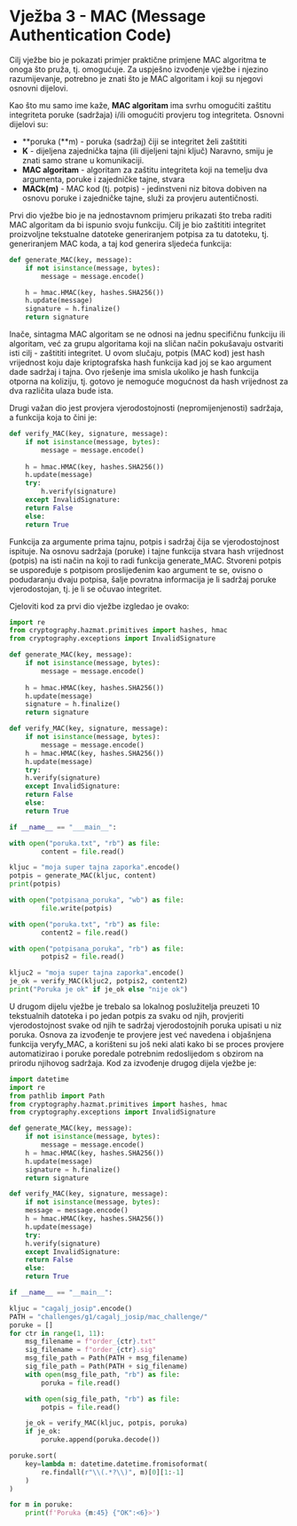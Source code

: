 # Vježba 3 - MAC (Message Authentication Code)

Cilj vježbe bio je pokazati primjer praktične primjene MAC algoritma te onoga što pruža, tj. omogućuje. Za uspješno izvođenje vježbe i njezino razumijevanje, potrebno je znati što je MAC algoritam i koji su njegovi osnovni dijelovi. 

Kao što mu samo ime kaže, **MAC algoritam** ima svrhu omogućiti zaštitu integriteta poruke (sadržaja) i/ili omogućiti provjeru tog integriteta. Osnovni dijelovi su:

- **poruka (**m) - poruka (sadržaj) čiji se integritet želi zaštititi
- **K** - dijeljena zajednička tajna (ili dijeljeni tajni ključ) Naravno, smiju je znati samo strane u komunikaciji.
- **MAC algoritam** - algoritam za zaštitu integriteta koji na temelju dva argumenta, poruke i zajedničke tajne, stvara
- **MACk(m)** - MAC kod (tj. potpis) - jedinstveni niz bitova dobiven na osnovu poruke i zajedničke tajne, služi za provjeru autentičnosti.

Prvi dio vježbe bio je na jednostavnom primjeru prikazati što treba raditi MAC algoritam da bi ispunio svoju funkciju. Cilj je bio zaštititi integritet proizvoljne tekstualne datoteke generiranjem potpisa za tu datoteku, tj. generiranjem MAC koda, a taj kod generira sljedeća funkcija:

```python
def generate_MAC(key, message):
	if not isinstance(message, bytes):
		message = message.encode()

	h = hmac.HMAC(key, hashes.SHA256())
	h.update(message)
	signature = h.finalize()
	return signature
```

Inače, sintagma MAC algoritam se ne odnosi na jednu specifičnu funkciju ili algoritam, već za grupu algoritama koji na sličan način pokušavaju ostvariti isti cilj - zaštititi integritet. U ovom slučaju, potpis (MAC kod) jest hash vrijednost koju daje kriptografska hash funkcija kad joj se kao argument dade sadržaj i tajna. Ovo rješenje ima smisla ukoliko je hash funkcija otporna na koliziju, tj. gotovo je nemoguće mogućnost da hash vrijednost za dva različita ulaza bude ista.

Drugi važan dio jest provjera vjerodostojnosti (nepromijenjenosti) sadržaja, a funkcija koja to čini je:

```python
def verify_MAC(key, signature, message):
	if not isinstance(message, bytes):
		message = message.encode()
	
	h = hmac.HMAC(key, hashes.SHA256())
	h.update(message)
	try:
		h.verify(signature)
	except InvalidSignature:
    return False
	else:
    return True
```

Funkcija za argumente prima tajnu, potpis i sadržaj čija se vjerodostojnost ispituje. Na osnovu sadržaja (poruke) i tajne funkcija stvara hash vrijednost (potpis) na isti način na koji to radi funkcija generate_MAC. Stvoreni potpis se uspoređuje s potpisom proslijeđenim kao argument te se, ovisno o podudaranju dvaju potpisa, šalje povratna informacija je li sadržaj poruke vjerodostojan, tj. je li se očuvao integritet.

Cjeloviti kod za prvi dio vježbe izgledao je ovako:

```python
import re
from cryptography.hazmat.primitives import hashes, hmac
from cryptography.exceptions import InvalidSignature

def generate_MAC(key, message):
	if not isinstance(message, bytes):
		message = message.encode()
	
	h = hmac.HMAC(key, hashes.SHA256())
	h.update(message)
	signature = h.finalize()
	return signature

def verify_MAC(key, signature, message):
	if not isinstance(message, bytes):
		message = message.encode()
	h = hmac.HMAC(key, hashes.SHA256())
	h.update(message)
	try:
    h.verify(signature)
	except InvalidSignature:
    return False
	else:
    return True

if __name__ == "___main__":

with open("poruka.txt", "rb") as file:
		content = file.read()

kljuc = "moja super tajna zaporka".encode()
potpis = generate_MAC(kljuc, content)
print(potpis)

with open("potpisana_poruka", "wb") as file:
		file.write(potpis)

with open("poruka.txt", "rb") as file:
		content2 = file.read()

with open("potpisana_poruka", "rb") as file:
		potpis2 = file.read()

kljuc2 = "moja super tajna zaporka".encode()
je_ok = verify_MAC(kljuc2, potpis2, content2)
print("Poruka je ok" if je_ok else "nije ok")
```

U drugom dijelu vježbe je trebalo sa lokalnog poslužitelja preuzeti 10 tekstualnih datoteka i po jedan potpis za svaku od njih, provjeriti vjerodostojnost svake od njih te sadržaj vjerodostojnih poruka upisati u niz poruka. Osnova za izvođenje te provjere jest već navedena i objašnjena funkcija veryfy_MAC, a korišteni su još neki alati kako bi se proces provjere automatizirao i poruke poredale potrebnim redoslijedom s obzirom na prirodu njihovog sadržaja. Kod za izvođenje drugog dijela vježbe je:

```python
import datetime
import re
from pathlib import Path
from cryptography.hazmat.primitives import hashes, hmac
from cryptography.exceptions import InvalidSignature

def generate_MAC(key, message):
	if not isinstance(message, bytes):
		message = message.encode()
	h = hmac.HMAC(key, hashes.SHA256())
	h.update(message)
	signature = h.finalize()
	return signature

def verify_MAC(key, signature, message):
	if not isinstance(message, bytes):
	message = message.encode()
	h = hmac.HMAC(key, hashes.SHA256())
	h.update(message)
	try:
    h.verify(signature)
	except InvalidSignature:
    return False
	else:
    return True

if __name__ == "__main__":

kljuc = "cagalj_josip".encode()
PATH = "challenges/g1/cagalj_josip/mac_challenge/"
poruke = []
for ctr in range(1, 11):
    msg_filename = f"order_{ctr}.txt"
    sig_filename = f"order_{ctr}.sig"
    msg_file_path = Path(PATH + msg_filename)
    sig_file_path = Path(PATH + sig_filename)
    with open(msg_file_path, "rb") as file:
        poruka = file.read()

    with open(sig_file_path, "rb") as file:
        potpis = file.read()

    je_ok = verify_MAC(kljuc, potpis, poruka)
    if je_ok:
        poruke.append(poruka.decode())

poruke.sort(
    key=lambda m: datetime.datetime.fromisoformat(
        re.findall(r"\\(.*?\\)", m)[0][1:-1]
    )
)

for m in poruke:
    print(f'Poruka {m:45} {"OK":<6}>')
```